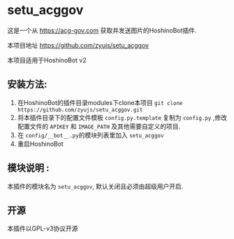# setu_acggov

这是一个从 https://acg-gov.com 获取并发送图片的HoshinoBot插件.

本项目地址 https://github.com/zyujs/setu_acggov

本项目适用于HoshinoBot v2

## 安装方法:

1. 在HoshinoBot的插件目录modules下clone本项目 `git clone https://github.com/zyujs/setu_acggov.git`
1. 将本插件目录下的配置文件模板 `config.py.template` 复制为 `config.py` ,修改配置文件的 `APIKEY` 和 `IMAGE_PATH` 及其他需要自定义的项目.
1. 在 `config/__bot__.py`的模块列表里加入 `setu_acggov`
1. 重启HoshinoBot

## 模块说明 :

本插件的模块名为 `setu_acggov`, 默认关闭且必须由超级用户开启.


## 开源

本插件以GPL-v3协议开源
